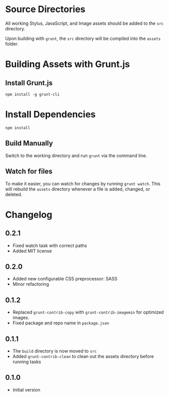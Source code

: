 # Source Directories

All working Stylus, JavaScript, and Image assets should be added to the `src` directory.

Upon building with `grunt`, the `src` directory will be compiled into the `assets` folder.

# Building Assets with Grunt.js

## Install Grunt.js

`npm install -g grunt-cli`

# Install Dependencies

`npm install`

## Build Manually

Switch to the working directory and run `grunt` via the command line.

## Watch for files

To make it easier, you can watch for changes by running `grunt watch`. This will rebuild the `assets` directory whenever a file is added, changed, or deleted.

# Changelog

## 0.2.1
* Fixed watch task with correct paths
* Added MIT license

## 0.2.0
* Added new configurable CSS preprocessor: SASS
* Minor refactoring

## 0.1.2
* Replaced `grunt-contrib-copy` with `grunt-contrib-imagemin` for optimized images.
* Fixed package and repo name in `package.json`

## 0.1.1
* The `build` directory is now moved to `src`
* Added `grunt-contrib-clean` to clean out the assets directory before running tasks

## 0.1.0
* Initial version